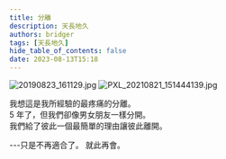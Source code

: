 ```yaml
---
title: 分離
description: 天長地久
authors: bridger
tags: [天長地久]
hide_table_of_contents: false
date: 2023-08-13T15:18
---
```



![20190823_161129.jpg](https://e.brid.cf/i/2023/08/13/p40bob-2.webp)
![PXL_20210821_151444139.jpg](https://e.brid.cf/i/2023/08/13/piu66a-2.webp)

<!-- truncate -->


我想這是我所經驗的最疼痛的分離。  
5 年了，但我們卻像男女朋友一樣分開。  
我們給了彼此一個最簡單的理由讓彼此離開。  

---只是不再適合了。
就此再會。